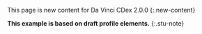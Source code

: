 <!-- input/examples/cdex-task-example31.json -->
This page is new content for Da Vinci CDex 2.0.0
{:.new-content}

**This example is based on draft profile elements.**
{:.stu-note}